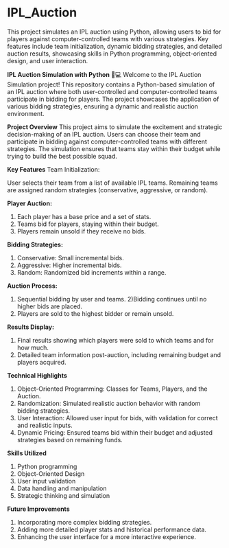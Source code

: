 # IPL_Auction
This project simulates an IPL auction using Python, allowing users to bid for players against computer-controlled teams with various strategies. Key features include team initialization, dynamic bidding strategies, and detailed auction results, showcasing skills in Python programming, object-oriented design, and user interaction. 

**IPL Auction Simulation with Python** 🏏💻
Welcome to the IPL Auction Simulation project! This repository contains a Python-based simulation of an IPL auction where both user-controlled and computer-controlled teams participate in bidding for players. The project showcases the application of various bidding strategies, ensuring a dynamic and realistic auction environment.

**Project Overview**
This project aims to simulate the excitement and strategic decision-making of an IPL auction. Users can choose their team and participate in bidding against computer-controlled teams with different strategies. The simulation ensures that teams stay within their budget while trying to build the best possible squad.

**Key Features**
Team Initialization:

User selects their team from a list of available IPL teams.
Remaining teams are assigned random strategies (conservative, aggressive, or random).

**Player Auction:**

1) Each player has a base price and a set of stats.
2) Teams bid for players, staying within their budget.
3) Players remain unsold if they receive no bids.

**Bidding Strategies:**

1) Conservative: Small incremental bids.
2) Aggressive: Higher incremental bids.
3) Random: Randomized bid increments within a range.
   
**Auction Process:**

1) Sequential bidding by user and teams.
2)Bidding continues until no higher bids are placed.
3) Players are sold to the highest bidder or remain unsold.

**Results Display:**

1) Final results showing which players were sold to which teams and for how much.
2) Detailed team information post-auction, including remaining budget and players acquired.

**Technical Highlights**

1) Object-Oriented Programming: Classes for Teams, Players, and the Auction.
2) Randomization: Simulated realistic auction behavior with random bidding strategies.
3) User Interaction: Allowed user input for bids, with validation for correct and realistic inputs.
4) Dynamic Pricing: Ensured teams bid within their budget and adjusted strategies based on remaining funds.

**Skills Utilized**

1) Python programming
2) Object-Oriented Design
3) User input validation
4) Data handling and manipulation
5) Strategic thinking and simulation

**Future Improvements**
1) Incorporating more complex bidding strategies.
2) Adding more detailed player stats and historical performance data.
3) Enhancing the user interface for a more interactive experience.

